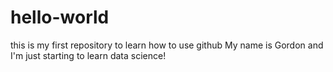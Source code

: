 # hello-world
this is my first repository to learn how to use github
My name is Gordon and I'm just starting to learn data science!
